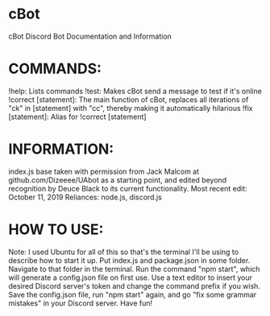 # cBot
cBot Discord Bot Documentation and Information

# COMMANDS:
!help: Lists commands
!test: Makes cBot send a message to test if it's online
!correct [statement]: The main function of cBot, replaces all iterations of "ck" in [statement] with "cc",
                      thereby making it automatically hilarious
!fix [statement]: Alias for !correct [statement]

# INFORMATION:
index.js base taken with permission from Jack Malcom at github.com/Dizeeee/UAbot as a starting point, and
edited beyond recognition by Deuce Black to its current functionality.
Most recent edit: October 11, 2019
Reliances: node.js, discord.js

# HOW TO USE:
Note: I used Ubuntu for all of this so that's the terminal I'll be using to describe how to start it up.
Put index.js and package.json in some folder. Navigate to that folder in the terminal. Run the command
"npm start", which will generate a config.json file on first use. Use a text editor to insert your desired
Discord server's token and change the command prefix if you wish. Save the config.json file, run "npm
start" again, and go "fix some grammar mistakes" in your Discord server. Have fun!
